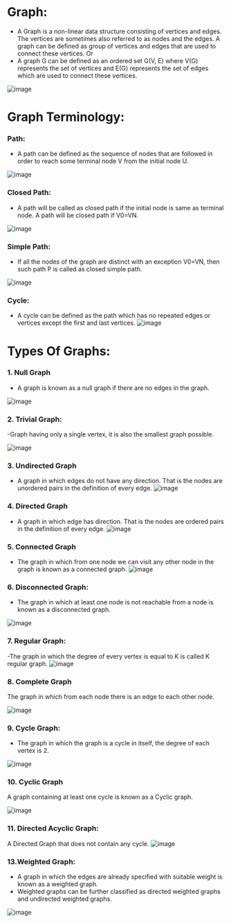 # Graph:
- A Graph is a non-linear data structure consisting of vertices and edges. 
 The vertices are sometimes also referred to as nodes and the edges. A graph can 
 be defined as group of vertices and edges that are used to connect these vertices.
     Or
- A graph G can be defined as an ordered set G(V, E) where V(G) 
 represents the set of vertices and E(G) represents the set of edges which are 
 used to connect these vertices.

![image](https://github.com/user-attachments/assets/64d2ce9e-ecf0-44c9-969c-19dcce46f339)

# Graph Terminology:
### Path:
- A path can be defined as the sequence of nodes that are followed in order 
 to reach some terminal node V from the initial node U.

![image](https://github.com/user-attachments/assets/d292a00d-ade2-477f-932f-4b0ee803a4ed)

### Closed Path:
- A path will be called as closed path if the initial node is same as terminal 
 node. A path will be closed path if V0=VN.

![image](https://github.com/user-attachments/assets/fb4cd6fd-76da-4564-93b0-58911bd84f6c)

### Simple Path:
- If all the nodes of the graph are distinct with an exception V0=VN, 
 then such path P is called as closed simple path.

![image](https://github.com/user-attachments/assets/79fa5ac2-d309-4271-910c-dcd6cb98d97c)

### Cycle:
- A cycle can be defined as the path which has no repeated edges or vertices 
 except the first and last vertices.
![image](https://github.com/user-attachments/assets/eca8f561-e969-4db0-8b4d-f62f6feaa813)

# Types Of Graphs:
### 1. Null Graph
-  A graph is known as a null graph if there are no edges in the 
 graph.

![image](https://github.com/user-attachments/assets/71ce8811-e315-4336-b91f-58f3a44853a9)

### 2. Trivial Graph:
-Graph having only a single vertex, it is also the smallest graph 
 possible.

![image](https://github.com/user-attachments/assets/0d04e279-966d-4055-bb02-6c44f812329a)

### 3. Undirected Graph
- A graph in which edges do not have any direction. That 
 is the nodes are unordered pairs in the definition of every edge.
![image](https://github.com/user-attachments/assets/481e4c2b-f0ff-4ada-8f69-8b66c62a538e)

### 4. Directed Graph
- A graph in which edge has direction. That is the nodes are 
 ordered pairs in the definition of every edge.
![image](https://github.com/user-attachments/assets/2033273b-7112-487c-bd48-4c50e797693e)

### 5. Connected Graph
- The graph in which from one node we can visit any 
 other node in the graph is known as a connected graph.
![image](https://github.com/user-attachments/assets/14d79d6b-712e-4df9-937e-a18132ac45c6)

### 6. Disconnected Graph:
- The graph in which at least one node is not reachable 
 from a node is known as a disconnected graph.

![image](https://github.com/user-attachments/assets/8ed2b171-5a8f-401d-9029-5f5edaa40035)

### 7. Regular Graph:
-The graph in which the degree of every vertex is equal to 
 K is called K regular graph.
![image](https://github.com/user-attachments/assets/2bc811ce-71e8-4d79-8ba1-dfd79dc088fb)

### 8. Complete Graph
 The graph in which from each node there is an edge to 
each other node.

![image](https://github.com/user-attachments/assets/e2b9a35a-d37a-4411-a21d-8ae904c94e2a)

### 9. Cycle Graph:
- The graph in which the graph is a cycle in itself, the degree 
 of each vertex is 2.

![image](https://github.com/user-attachments/assets/80f51926-ba60-4fc4-8daa-16b121d61258)

### 10. Cyclic Graph
 A graph containing at least one cycle is known as a Cyclic 
graph.

![image](https://github.com/user-attachments/assets/05260310-96d2-4e83-85a3-31ed32aad0c9)

### 11. Directed Acyclic Graph:
 A Directed Graph that does not contain any 
cycle.
![image](https://github.com/user-attachments/assets/2acd7854-4b39-4c58-8797-53bb82cdd30b)

### 13.Weighted Graph:
 - A graph in which the edges are already specified with 
 suitable weight is known as a weighted graph.
-  Weighted graphs can be further classified as directed 
 weighted graphs and undirected weighted graphs.

![image](https://github.com/user-attachments/assets/4c6284ef-ff28-40a9-b961-c86066a39c3a)













